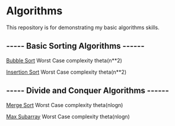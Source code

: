 # Algorithms


This repository is for demonstrating my basic algorithms skills.




## ----- Basic Sorting Algorithms ------

[Bubble Sort](https://github.com/fayez-als/Algorithms/blob/main/Bubble_Sort.ipynb)
Worst Case complexity theta(n**2)

[Insertion Sort](https://github.com/fayez-als/Algorithms/blob/main/Insertion_Sort.ipynb)
Worst Case complexity theta(n**2)





## ----- Divide and Conquer Algorithms ------
  

[Merge Sort](https://github.com/fayez-als/Algorithms/blob/main/merge_sort.ipynb)
Worst Case complexity theta(nlogn)


[Max Subarray](https://github.com/fayez-als/Algorithms/blob/main/max_subarray.ipynb)
Worst Case complexity theta(nlogn)


